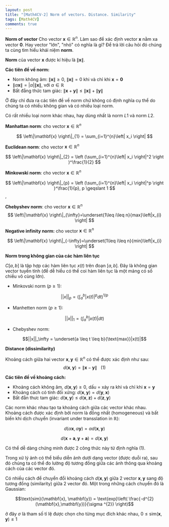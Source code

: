 ```yaml
---
layout: post
title: "[Math4CV-2] Norm of vectors. Distance. Similarity"
tags: [Math4CV]
comments: true
---
```


**Norm of vector**
Cho vector $\mathbf{x}\in \mathbb{R}^{n}$. Làm sao để xác định vector $\mathbf{x}$ nằm xa vector $\mathbf{0}$. Hay vector "lớn", "nhỏ" có nghĩa là gì? Để trả lời câu hỏi đó chúng ta cùng tìm hiểu khái niệm **norm**.

**Norm** của vector $\mathbf{x}$ được kí hiệu là $\left\|\mathbf{x} \right\|$.

**Các tiên đề về norm:**

- Norm không âm: $\left\|\mathbf{x} \right\| \geq 0$, $\left\|\mathbf{x} \right\| = 0$ khi và chỉ khi $\mathbf{x} = \mathbf{0}$
- $\left\|\alpha \mathbf{x} \right\| = \left| \alpha \right| \left\| \mathbf{x} \right\|$, với $\alpha \in \mathbb{R}$
- Bất đẳng thức tam giác: $\left\| \mathbf{x} + \mathbf{y} \right\| \leq \left\|\mathbf{x} \right\| + \left\|\mathbf{y} \right\|$

Ở đây chỉ đưa ra các tiên đề về norm chứ không có định nghĩa cụ thể do chúng ta có nhiều không gian và có nhiều loại norm.

Có rất nhiều loại norm khác nhau, hay dùng nhất là norm $L1$ và norm $L2$.

**Manhattan norm**: cho vector $\mathbf{x}\in \mathbb{R}^{n}$

$$ \left\|\mathbf{x} \right\|_{1} = \sum_{i=1}^{n}\left| x_i \right| $$

**Euclidean norm**: cho vector $\mathbf{x}\in \mathbb{R}^{n}$

$$ \left\|\mathbf{x} \right\|_{2} = \left (\sum_{i=1}^{n}\left| x_i \right|^2  \right )^\frac{1}{2} $$

**Minkowski norm**: cho vector $\mathbf{x}\in \mathbb{R}^{n}$

$$ \left\|\mathbf{x} \right\|_{p} = \left (\sum_{i=1}^{n}\left| x_i \right|^p  \right )^\frac{1}{p}, p \geqslant 1 $$, 

**Chebyshev norm**: cho vector $\mathbf{x}\in \mathbb{R}^{n}$
$$ \left\|\mathbf{x} \right\|_{\infty}=\underset{1\leq i\leq n}{max}\left|x_{i} \right| $$

**Negative infinity norm:** cho vector $\mathbf{x}\in \mathbb{R}^{n}$

$$ \left\|\mathbf{x} \right\|_{-\infty}=\underset{1\leq i\leq n}{min}\left|x_{i} \right| $$

**Norm trong không gian của các hàm liên tục**

$C[a, b]$ là tập hợp các hàm liên tục $x(t)$ trên đoạn $[a, b]$. Đây là không gian vector tuyến tính (để dễ hiểu có thể coi hàm liên tục là một mảng có số chiều vô cùng lớn).
- Minkovski norm ($p \geq 1$):

$$||x||_p = (\int_{a}^{b}|x(t)|^p dt)^{1/p}$$

- Manhetten norm ($p \geq 1$):

$$||x||_1 = (\int_{a}^{b}|x(t)| dt)$$

- Chebyshev norm:

$$||x||_\infty = \underset{a \leq t \leq b}{\text{max}}|x(t)|$$

**Distance (dissimilarity)**

Khoảng cách giữa hai vector $\mathbf{x}, \mathbf{y} \in \mathbb{R}^{n}$ có thể được xác định như sau:
$$ d(\mathbf{x} , \mathbf{y}) = \left\|\mathbf{x} - \mathbf{y} \right\|  ~~~ (1)$$

**Các tiên đề về khoảng cách:**

* Khoảng cách không âm, $d(\mathbf{x} , \mathbf{y}) \geq 0$, dấu $=$ xảy ra khi và chỉ khi $\mathbf{x} = \mathbf{y}$
* Khoảng cách có tính đối xứng: $d(\mathbf{x} , \mathbf{y}) = d(\mathbf{y} , \mathbf{x})$ 
* Bất đẳn thưc tam giác: $d(\mathbf{x} , \mathbf{y}) \leq d(\mathbf{x} , \mathbf{z}) + d(\mathbf{z} , \mathbf{y})$

Các norm khác nhau tạo ta khoảng cách giữa các vector khác nhau. Khoảng cách được xác định bởi norm là đồng nhất (homogeneous) và bất biến khi dịch chuyển (invariant under transslation in $\mathbb{R}$): 

$$d(\alpha \mathbf{x}, \alpha \mathbf{y}) = \alpha d( \mathbf{x},\mathbf{y})$$

$$d(\mathbf{x} + \mathbf{a}, \mathbf{y} + \mathbf{a}) =d( \mathbf{x},\mathbf{y})$$

Có thể dễ dàng chứng minh được 2 công thức này từ định nghĩa (1).

Trong xử lý ảnh có thể biểu diễn ảnh dưới dạng vector (được duỗi ra), sau đó chúng ta có thể đo lường độ tương đồng giữa các ảnh thông qua khoảng cách của các vector đó.

Có nhiều cách để chuyển đổi khoảng cách $d(\mathbf{x} , \mathbf{y})$ giữa 2 vector $\mathbf{x}, \mathbf{y}$ sang độ tương đồng (similarity) giữa 2 vector đó. Một trong những cách chuyển đó là Gaussian:

$$\text{sim}(\mathbf{x}, \mathbf{y}) = \text{exp}\left( \frac{-d^{2}(\mathbf{x},\mathbf{y})}{\sigma ^{2}} \right)$$

ở đây $\sigma$ là tham số tỉ lệ được chọn cho từng mục đích khác nhau, $0 \leq \text{sim}(\mathbf{x}, \mathbf{y}) \leq 1$




























